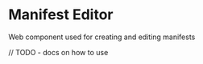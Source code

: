 # Manifest Editor

Web component used for creating and editing manifests

// TODO - docs on how to use